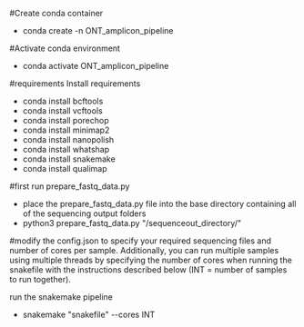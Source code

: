 #Create conda container
- conda create -n ONT_amplicon_pipeline

#Activate conda environment
- conda activate ONT_amplicon_pipeline

#requirements 
Install requirements
- conda install bcftools
- conda install vcftools
- conda install porechop
- conda install minimap2
- conda install nanopolish
- conda install whatshap
- conda install snakemake
- conda install qualimap

#first run prepare_fastq_data.py
- place the prepare_fastq_data.py file into the base directory containing all of the sequencing output folders
- python3 prepare_fastq_data.py "/sequenceout_directory/"

#modify the config.json to specify your required sequencing files and number of cores per sample. Additionally, you can run multiple samples using multiple threads by specifying the number of cores when running the snakefile with the instructions described below (INT = number of samples to run together).

run the snakemake pipeline
- snakemake "snakefile" --cores INT
